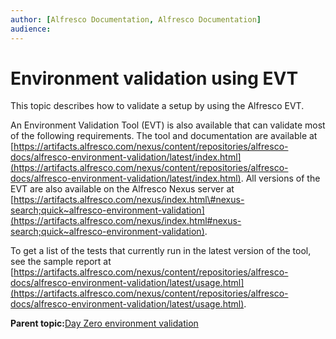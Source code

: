 ```yaml
---
author: [Alfresco Documentation, Alfresco Documentation]
audience: 
---
```


# Environment validation using EVT

This topic describes how to validate a setup by using the Alfresco EVT.

An Environment Validation Tool \(EVT\) is also available that can validate most of the following requirements. The tool and documentation are available at [https://artifacts.alfresco.com/nexus/content/repositories/alfresco-docs/alfresco-environment-validation/latest/index.html](https://artifacts.alfresco.com/nexus/content/repositories/alfresco-docs/alfresco-environment-validation/latest/index.html). All versions of the EVT are also available on the Alfresco Nexus server at [https://artifacts.alfresco.com/nexus/index.html\#nexus-search;quick~alfresco-environment-validation](https://artifacts.alfresco.com/nexus/index.html#nexus-search;quick~alfresco-environment-validation).

To get a list of the tests that currently run in the latest version of the tool, see the sample report at [https://artifacts.alfresco.com/nexus/content/repositories/alfresco-docs/alfresco-environment-validation/latest/usage.html](https://artifacts.alfresco.com/nexus/content/repositories/alfresco-docs/alfresco-environment-validation/latest/usage.html).

**Parent topic:**[Day Zero environment validation](../concepts/zeroday-environment-intro.md)

